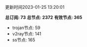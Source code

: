 更新时间2023-01-25 13:20:01

**总订阅: 73**
**总节点: 2372**
**有效节点: 365**
- trojan节点: 59
- v2ray节点: 141
- ss节点: 165

